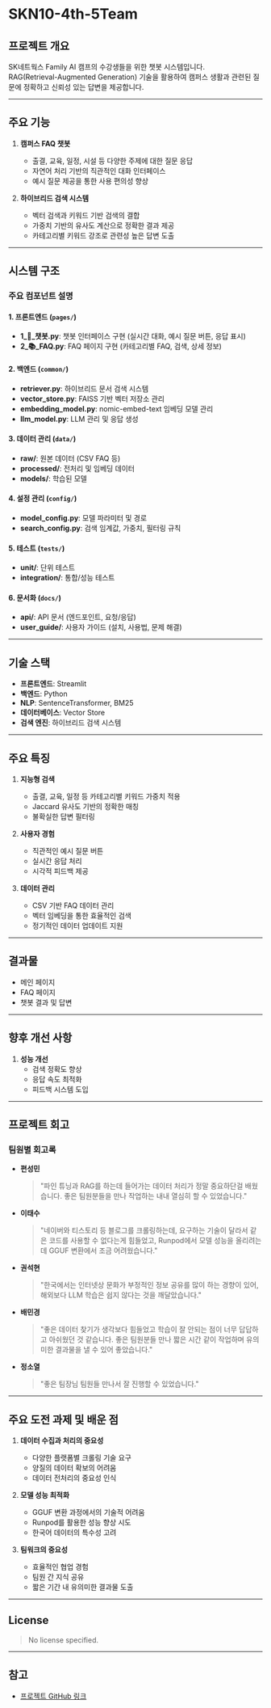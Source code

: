 # SKN10-4th-5Team

## 프로젝트 개요

SK네트웍스 Family AI 캠프의 수강생들을 위한 챗봇 시스템입니다.  
RAG(Retrieval-Augmented Generation) 기술을 활용하여 캠퍼스 생활과 관련된 질문에 정확하고 신뢰성 있는 답변을 제공합니다.

---

## 주요 기능

1. **캠퍼스 FAQ 챗봇**
    - 출결, 교육, 일정, 시설 등 다양한 주제에 대한 질문 응답
    - 자연어 처리 기반의 직관적인 대화 인터페이스
    - 예시 질문 제공을 통한 사용 편의성 향상

2. **하이브리드 검색 시스템**
    - 벡터 검색과 키워드 기반 검색의 결합
    - 가중치 기반의 유사도 계산으로 정확한 결과 제공
    - 카테고리별 키워드 강조로 관련성 높은 답변 도출

---

## 시스템 구조

### 주요 컴포넌트 설명

#### 1. 프론트엔드 (`pages/`)
- **1_🤖_챗봇.py**: 챗봇 인터페이스 구현 (실시간 대화, 예시 질문 버튼, 응답 표시)
- **2_📚_FAQ.py**: FAQ 페이지 구현 (카테고리별 FAQ, 검색, 상세 정보)

#### 2. 백엔드 (`common/`)
- **retriever.py**: 하이브리드 문서 검색 시스템
- **vector_store.py**: FAISS 기반 벡터 저장소 관리
- **embedding_model.py**: nomic-embed-text 임베딩 모델 관리
- **llm_model.py**: LLM 관리 및 응답 생성

#### 3. 데이터 관리 (`data/`)
- **raw/**: 원본 데이터 (CSV FAQ 등)
- **processed/**: 전처리 및 임베딩 데이터
- **models/**: 학습된 모델

#### 4. 설정 관리 (`config/`)
- **model_config.py**: 모델 파라미터 및 경로
- **search_config.py**: 검색 임계값, 가중치, 필터링 규칙

#### 5. 테스트 (`tests/`)
- **unit/**: 단위 테스트
- **integration/**: 통합/성능 테스트

#### 6. 문서화 (`docs/`)
- **api/**: API 문서 (엔드포인트, 요청/응답)
- **user_guide/**: 사용자 가이드 (설치, 사용법, 문제 해결)

---

## 기술 스택

- **프론트엔드**: Streamlit
- **백엔드**: Python
- **NLP**: SentenceTransformer, BM25
- **데이터베이스**: Vector Store
- **검색 엔진**: 하이브리드 검색 시스템

---

## 주요 특징

1. **지능형 검색**
    - 출결, 교육, 일정 등 카테고리별 키워드 가중치 적용
    - Jaccard 유사도 기반의 정확한 매칭
    - 불확실한 답변 필터링

2. **사용자 경험**
    - 직관적인 예시 질문 버튼
    - 실시간 응답 처리
    - 시각적 피드백 제공

3. **데이터 관리**
    - CSV 기반 FAQ 데이터 관리
    - 벡터 임베딩을 통한 효율적인 검색
    - 정기적인 데이터 업데이트 지원

---

## 결과물

- 메인 페이지
- FAQ 페이지
- 챗봇 결과 및 답변

---

## 향후 개선 사항

1. **성능 개선**
    - 검색 정확도 향상
    - 응답 속도 최적화
    - 피드백 시스템 도입

---

## 프로젝트 회고

### 팀원별 회고록

- **편성민**  
  > "파인 튜닝과 RAG를 하는데 들어가는 데이터 처리가 정말 중요하단걸 배웠습니다. 좋은 팀원분들을 만나 작업하는 내내 열심히 할 수 있었습니다."

- **이태수**  
  > "네이버와 티스토리 등 블로그를 크롤링하는데, 요구하는 기술이 달라서 같은 코드를 사용할 수 없다는게 힘들었고, Runpod에서 모델 성능을 올리려는데 GGUF 변환에서 조금 어려웠습니다."

- **권석현**  
  > "한국에서는 인터넷상 문화가 부정적인 정보 공유를 많이 하는 경향이 있어, 해외보다 LLM 학습은 쉽지 않다는 것을 깨달았습니다."

- **배민경**  
  > "좋은 데이터 찾기가 생각보다 힘들었고 학습이 잘 안되는 점이 너무 답답하고 아쉬웠던 것 같습니다. 좋은 팀원분들 만나 짧은 시간 같이 작업하며 유의미한 결과물을 낼 수 있어 좋았습니다."

- **정소열**  
  > "좋은 팀장님 팀원들 만나서 잘 진행할 수 있었습니다."

---

## 주요 도전 과제 및 배운 점

1. **데이터 수집과 처리의 중요성**
    - 다양한 플랫폼별 크롤링 기술 요구
    - 양질의 데이터 확보의 어려움
    - 데이터 전처리의 중요성 인식

2. **모델 성능 최적화**
    - GGUF 변환 과정에서의 기술적 어려움
    - Runpod를 활용한 성능 향상 시도
    - 한국어 데이터의 특수성 고려

3. **팀워크의 중요성**
    - 효율적인 협업 경험
    - 팀원 간 지식 공유
    - 짧은 기간 내 유의미한 결과물 도출

---

## License

> No license specified.

---

## 참고

- [프로젝트 GitHub 링크](https://github.com/SKNETWORKS-FAMILY-AICAMP/SKN10-3rd-2Team/tree/feature-realfinal)
